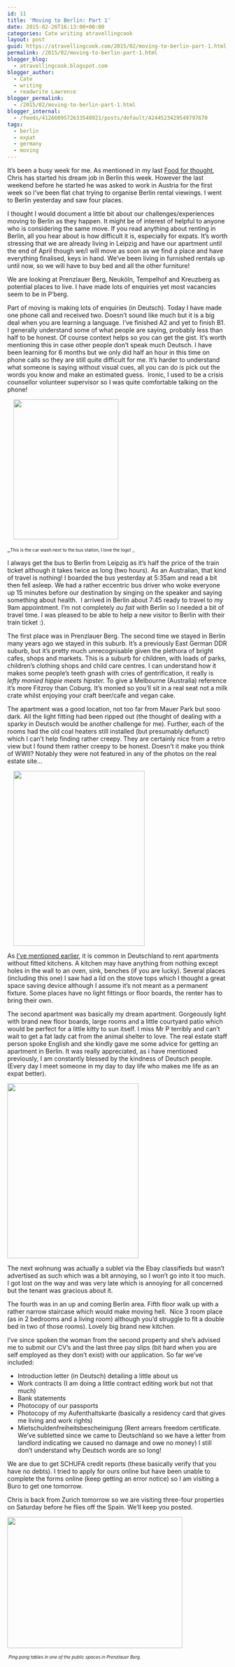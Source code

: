 ```yaml
---
id: 11
title: 'Moving to Berlin: Part 1'
date: 2015-02-26T16:13:00+00:00
categories: Cate writing atravellingcook
layout: post
guid: https://atravellingcook.com/2015/02/moving-to-berlin-part-1.html
permalink: /2015/02/moving-to-berlin-part-1.html
blogger_blog:
  - atravellingcook.blogspot.com
blogger_author:
  - Cate
  - writing
  - readwrite Lawrence
blogger_permalink:
  - /2015/02/moving-to-berlin-part-1.html
blogger_internal:
  - /feeds/4126609572633548921/posts/default/4244523429549797670
tags:
  - berlin
  - expat
  - germany
  - moving
---
```

It&#8217;s been a busy week for me. As mentioned in my last [Food for thought](https://atravellingcook.com/2015/02/food-for-thought.html), Chris has started his dream job in Berlin this week. However the last weekend before he started he was asked to work in Austria for the first week so I&#8217;ve been flat chat trying to organise Berlin rental viewings. I went to Berlin yesterday and saw four places.

I thought I would document a little bit about our challenges/experiences moving to Berlin as they happen. It might be of interest of helpful to anyone who is considering the same move. If you read anything about renting in Berlin, all you hear about is how difficult it is, especially for expats. It&#8217;s worth stressing that we are already living in Leipzig and have our apartment until the end of April though we/I will move as soon as we find a place and have everything finalised, keys in hand. We&#8217;ve been living in furnished rentals up until now, so we will have to buy bed and all the other furniture!



We are looking at Prenzlauer Berg, Neuköln, Tempelhof and Kreuzberg as potential places to live. I have made lots of enquiries yet most vacancies seem to be in P&#8217;berg.

Part of moving is making lots of enquiries (in Deutsch). Today I have made one phone call and received two. Doesn&#8217;t sound like much but it is a big deal when you are learning a language. I&#8217;ve finished A2 and yet to finish B1. I generally understand some of what people are saying, probably less than half to be honest. Of course context helps so you can get the gist. It&#8217;s worth mentioning this in case other people don&#8217;t speak much Deutsch. I have been learning for 6 months but we only did half an hour in this time on phone calls so they are still quite difficult for me. It&#8217;s harder to understand what someone is saying without visual cues, all you can do is pick out the words you know and make an estimated guess.  Ironic, I used to be a crisis counsellor volunteer supervisor so I was quite comfortable talking on the phone!

<a style="margin-left: 1em; margin-right: 1em; text-align: center;" href="https://1.bp.blogspot.com/-YVm7RehcAAA/VO8f39iFUGI/AAAAAAAAKtc/ceghCBpW6y4/s1600/2015-02-25%2B07.38.31.jpg"><img src="https://1.bp.blogspot.com/-YVm7RehcAAA/VO8f39iFUGI/AAAAAAAAKtc/ceghCBpW6y4/s1600/2015-02-25%2B07.38.31.jpg" alt="" width="240" height="320" border="0" /></a>
  
_<span style="font-size: x-small;">This is the car wash next to the bus station, I love the logo! _

I always get the bus to Berlin from Leipzig as it&#8217;s half the price of the train ticket although it takes twice as long (two hours). As an Australian, that kind of travel is nothing! I boarded the bus yesterday at 5:35am and read a bit then fell asleep. We had a rather eccentric bus driver who woke everyone up 15 minutes before our destination by singing on the speaker and saying something about health.  I arrived in Berlin about 7:45 ready to travel to my 9am appointment. I&#8217;m not completely _au fait_ with Berlin so I needed a bit of travel time. I was pleased to be able to help a new visitor to Berlin with their train ticket :).

The first place was in Prenzlauer Berg. The second time we stayed in Berlin many years ago we stayed in this suburb. It&#8217;s a previously East German DDR suburb, but it&#8217;s pretty much unrecognisable given the plethora of bright cafes, shops and markets. This is a suburb for children, with loads of parks, children&#8217;s clothing shops and child care centres. I can understand how it makes some people&#8217;s teeth gnash with cries of gentrification, it really is _lefty monied hippie meets hipster._ To give a Melbourne (Australia) reference it&#8217;s more Fitzroy than Coburg. It&#8217;s monied so you&#8217;ll sit in a real seat not a milk crate whilst enjoying your craft beer/cafe and vegan cake.

The apartment was a good location, not too far from Mauer Park but sooo dark. All the light fitting had been ripped out (the thought of dealing with a sparky in Deutsch would be another challenge for me). Further, each of the rooms had the old coal heaters still installed (but presumably defunct) which I can&#8217;t help finding rather creepy. They are certainly nice from a retro view but I found them rather creepy to be honest. Doesn&#8217;t it make you think of WWII? Notably they were not featured in any of the photos on the real estate site&#8230;

<a style="margin-left: 1em; margin-right: 1em; text-align: center;" href="https://1.bp.blogspot.com/-Un_Ixav5xfk/VO8gB3YzWyI/AAAAAAAAKts/77TkwzcvpWg/s1600/2015-02-25%2B09.00.33.jpg"><img src="https://1.bp.blogspot.com/-Un_Ixav5xfk/VO8gB3YzWyI/AAAAAAAAKts/77TkwzcvpWg/s1600/2015-02-25%2B09.00.33.jpg" alt="" width="300" height="400" border="0" /></a>

As [I&#8217;ve mentioned earlier](https://atravellingcook.com/2014/09/moving-countries-and-moving-kitchens.html), it is common in Deutschland to rent apartments without fitted kitchens. A kitchen may have anything from nothing except holes in the wall to an oven, sink, benches (if you are lucky). Several places (including this one) I saw had a lid on the stove tops which I thought a great space saving device although I assume it&#8217;s not meant as a permanent fixture. Some places have no light fittings or floor boards, the renter has to bring their own.

The second apartment was basically my dream apartment. Gorgeously light with brand new floor boards, large rooms and a little courtyard patio which would be perfect for a little kitty to sun itself. I miss Mr P terribly and can&#8217;t wait to get a fat lady cat from the animal shelter to love. The real estate staff person spoke English and she kindly gave me some advice for getting an apartment in Berlin. It was really appreciated, as i have mentioned previously, I am constantly blessed by the kindness of Deutsch people. (Every day I meet someone in my day to day life who makes me life as an expat better).


  <a  href="https://2.bp.blogspot.com/-evThvBt2bag/VO8gESGaMTI/AAAAAAAAKuE/sq09AOa7zjc/s1600/2015-02-25%2B10.22.24.jpg"><img src="https://2.bp.blogspot.com/-evThvBt2bag/VO8gESGaMTI/AAAAAAAAKuE/sq09AOa7zjc/s1600/2015-02-25%2B10.22.24.jpg" alt="" width="300" height="400" border="0" /></a>


The next wohnung was actually a sublet via the Ebay classifieds but wasn&#8217;t advertised as such which was a bit annoying, so I won&#8217;t go into it too much. I got lost on the way and was very late which is annoying for all concerned but the tenant was gracious about it.

The fourth was in an up and coming Berlin area. Fifth floor walk up with a rather narrow staircase which would make moving hell.  Nice 3 room place (as in 2 bedrooms and a living room) although you&#8217;d struggle to fit a double bed in two of those rooms). Lovely big brand new kitchen.

I&#8217;ve since spoken the woman from the second property and she&#8217;s advised me to submit our CV&#8217;s and the last three pay slips (bit hard when you are self employed as they don&#8217;t exist) with our application. So far we&#8217;ve included:

  * Introduction letter (in Deutsch) detailing a little about us
  * Work contracts (I am doing a little contract editing work but not that much)
  * Bank statements
  * Photocopy of our passports
  * Photocopy of my Aufenthaltskarte (basically a residency card that gives me living and work rights)
  * Mietschuldenfreiheitsbescheinigung (Rent arrears freedom certificate. We&#8217;ve subletted since we came to Deutschland so we have a letter from landlord indicating we caused no damage and owe no money) I still don&#8217;t understand why Deutsch words are so long!


  We are due to get SCHUFA credit reports (these basically verify that you have no debts). I tried to apply for ours online but have been unable to complete the forms online (keep getting an error notice) so I am visiting a Buro to get one tomorrow.






  Chris is back from Zurich tomorrow so we are visiting three-four properties on Saturday before he flies off the Spain. We&#8217;ll keep you posted.



  <a  href="https://1.bp.blogspot.com/-q46d-BTuM-c/VO8gF7KyjHI/AAAAAAAAKuQ/Rb3cZLTP2wQ/s1600/2015-02-25%2B10.24.02.jpg"><img src="https://1.bp.blogspot.com/-q46d-BTuM-c/VO8gF7KyjHI/AAAAAAAAKuQ/Rb3cZLTP2wQ/s1600/2015-02-25%2B10.24.02.jpg" alt="" width="400" height="300" border="0" /></a>


<span style="font-size: x-small;"><i> Ping pong tables in one of the public spaces in Prenzlauer Berg. </i>